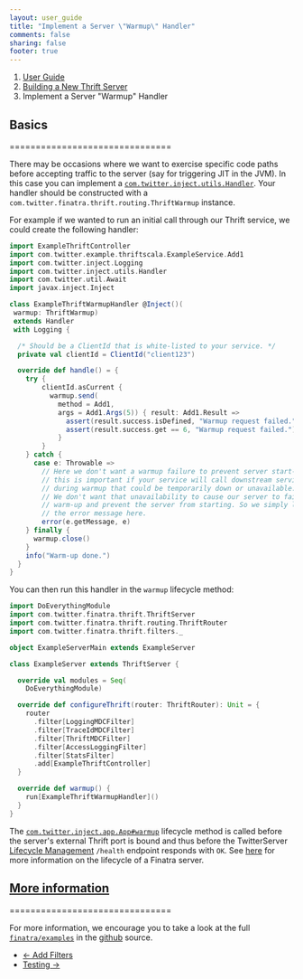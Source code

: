 ```yaml
---
layout: user_guide
title: "Implement a Server \"Warmup\" Handler"
comments: false
sharing: false
footer: true
---
```


<ol class="breadcrumb">
  <li><a href="/finatra/user-guide">User Guide</a></li>
  <li><a href="/finatra/user-guide/build-new-thrift-server">Building a New Thrift Server</a></li>
  <li class="active">Implement a Server "Warmup" Handler</li>
</ol>

## Basics
===============================

There may be occasions where we want to exercise specific code paths before accepting traffic to the server (say for triggering JIT in the JVM). In this case you can implement a [`com.twitter.inject.utils.Handler`](https://github.com/twitter/finatra/blob/develop/inject/inject-utils/src/main/scala/com/twitter/inject/utils/Handler.scala). Your handler should be constructed with a `com.twitter.finatra.thrift.routing.ThriftWarmup` instance.

For example if we wanted to run an initial call through our Thrift service, we could create the following handler:

```scala
import ExampleThriftController
import com.twitter.example.thriftscala.ExampleService.Add1
import com.twitter.inject.Logging
import com.twitter.inject.utils.Handler
import com.twitter.util.Await
import javax.inject.Inject

class ExampleThriftWarmupHandler @Inject()(
 warmup: ThriftWarmup)
 extends Handler
 with Logging {

  /* Should be a ClientId that is white-listed to your service. */
  private val clientId = ClientId("client123")

  override def handle() = {
    try {
        clientId.asCurrent {
          warmup.send(
            method = Add1,
            args = Add1.Args(5)) { result: Add1.Result =>
              assert(result.success.isDefined, "Warmup request failed.")
              assert(result.success.get == 6, "Warmup request failed.")
            }
        }
    } catch {
      case e: Throwable =>
        // Here we don't want a warmup failure to prevent server start-up --
        // this is important if your service will call downstream services
        // during warmup that could be temporarily down or unavailable.
        // We don't want that unavailability to cause our server to fail
        // warm-up and prevent the server from starting. So we simply log
        // the error message here.
        error(e.getMessage, e)
    } finally {
      warmup.close()
    }
    info("Warm-up done.")
  }
}
```
<div></div>

You can then run this handler in the `warmup` lifecycle method:

```scala
import DoEverythingModule
import com.twitter.finatra.thrift.ThriftServer
import com.twitter.finatra.thrift.routing.ThriftRouter
import com.twitter.finatra.thrift.filters._

object ExampleServerMain extends ExampleServer

class ExampleServer extends ThriftServer {

  override val modules = Seq(
    DoEverythingModule)

  override def configureThrift(router: ThriftRouter): Unit = {
    router
      .filter[LoggingMDCFilter]
      .filter[TraceIdMDCFilter]
      .filter[ThriftMDCFilter]
      .filter[AccessLoggingFilter]
      .filter[StatsFilter]
      .add[ExampleThriftController]
  }

  override def warmup() {
    run[ExampleThriftWarmupHandler]()
  }
}
```
<div></div>


The [`com.twitter.inject.app.App#warmup`](https://github.com/twitter/finatra/blob/develop/inject/inject-app/src/main/scala/com/twitter/inject/app/App.scala#L122) lifecycle method is called before the server's external Thrift port is bound and thus before the TwitterServer [Lifecycle Management](http://twitter.github.io/twitter-server/Features.html#lifecycle-management) `/health` endpoint responds with `OK`. See [here](/finatra/user-guide/getting-started#lifecycle) for more information on the lifecycle of a Finatra server.

## <a class="anchor" name="more-information" href="#more-information">More information</a>
===============================

For more information, we encourage you to take a look at the full [`finatra/examples`](https://github.com/twitter/finatra/tree/master/examples) in the [github](https://github.com/twitter/finatra) source.

<nav>
  <ul class="pager">
    <li class="previous"><a href="/finatra/user-guide/build-new-thrift-server/filter.html"><span aria-hidden="true">&larr;</span>&nbsp;Add&nbsp;Filters</a></li>
    <li class="next"><a href="/finatra/user-guide/testing">Testing&nbsp;<span aria-hidden="true">&rarr;</span></a></li>
  </ul>
</nav>
